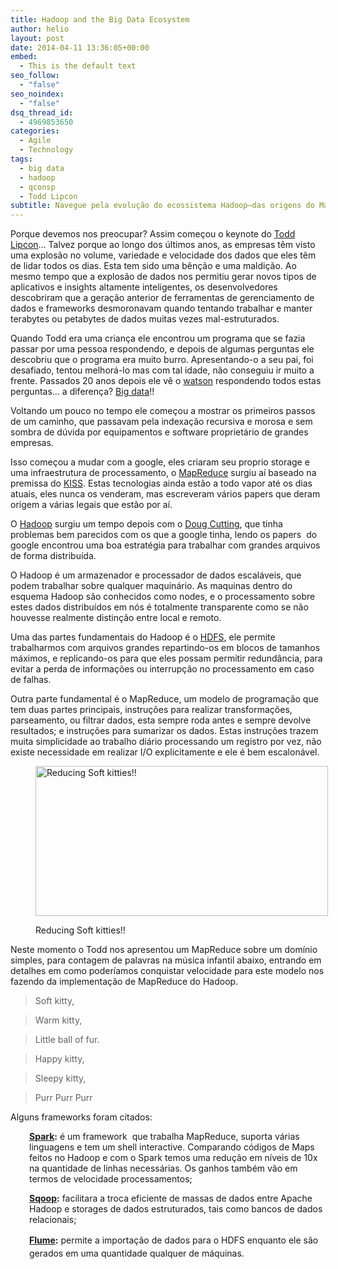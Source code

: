```yaml
---
title: Hadoop and the Big Data Ecosystem
author: helio
layout: post
date: 2014-04-11 13:36:05+00:00
embed:
  - This is the default text
seo_follow:
  - "false"
seo_noindex:
  - "false"
dsq_thread_id:
  - 4969853650
categories:
  - Agile
  - Technology
tags:
  - big data
  - hadoop
  - qconsp
  - Todd Lipcon
subtitle: Navegue pela evolução do ecossistema Hadoop—das origens do MapReduce do Google aos frameworks modernos como Spark, Sqoop e Flume que lidam com terabytes de dados com princípios KISS
---
```


Porque devemos nos preocupar? Assim começou o keynote do <a title="Todd Lipcon" href="https://twitter.com/tlipcon" target="_blank">Todd Lipcon</a>&#8230; Talvez porque ao longo dos últimos anos, as empresas têm visto uma explosão no volume, variedade e velocidade dos dados que eles têm de lidar todos os dias. Esta tem sido uma bênção e uma maldição. Ao mesmo tempo que a explosão de dados nos permitiu gerar novos tipos de aplicativos e insights altamente inteligentes, os desenvolvedores descobriram que a geração anterior de ferramentas de gerenciamento de dados e frameworks desmoronavam quando tentando trabalhar e manter terabytes ou petabytes de dados muitas vezes mal-estruturados.

Quando Todd era uma criança ele encontrou um programa que se fazia passar por uma pessoa respondendo, e depois de algumas perguntas ele descobriu que o programa era muito burro. Apresentando-o a seu pai, foi desafiado, tentou melhorá-lo mas com tal idade, não conseguiu ir muito a frente. Passados 20 anos depois ele vê o <a title="Watson" href="http://en.wikipedia.org/wiki/Watson_(computer)" target="_blank">watson</a> respondendo todos estas perguntas&#8230; a diferença? <a title="Big Data" href="http://en.wikipedia.org/wiki/Big_data" target="_blank">Big data</a>!!

Voltando um pouco no tempo ele começou a mostrar os primeiros passos de um caminho, que passavam pela indexação recursiva e morosa e sem sombra de dúvida por equipamentos e software proprietário de grandes empresas.

Isso começou a mudar com a google, eles criaram seu proprio storage e uma infraestrutura de processamento, o <a title="MapReduce" href="http://en.wikipedia.org/wiki/MapReduce" target="_blank">MapReduce</a> surgiu aí baseado na premissa do <a title="Keep it simple stupid" href="http://en.wikipedia.org/wiki/KISS_principle" target="_blank">KISS</a>. Estas tecnologias ainda estão a todo vapor até os dias atuais, eles nunca os venderam, mas escreveram vários papers que deram origem a várias legais que estão por aí.

O <a title="Hadoop" href="http://hadoop.apache.org/" target="_blank">Hadoop</a> surgiu um tempo depois com o <a title="Doug Cutting" href="https://twitter.com/cutting" target="_blank">Doug Cutting</a>, que tinha problemas bem parecidos com os que a google tinha, lendo os papers  do google encontrou uma boa estratégia para trabalhar com grandes arquivos de forma distribuída.

O Hadoop é um armazenador e processador de dados escaláveis, que podem trabalhar sobre qualquer maquinário. As maquinas dentro do esquema Hadoop são conhecidos como nodes, e o processamento sobre estes dados distribuídos em nós é totalmente transparente como se não houvesse realmente distinção entre local e remoto.

Uma das partes fundamentais do Hadoop é o <a title="Hadoop Distributed File System" href="http://hadoop.apache.org/docs/r1.2.1/hdfs_design.html" target="_blank">HDFS</a>, ele permite trabalharmos com arquivos grandes repartindo-os em blocos de tamanhos máximos, e replicando-os para que eles possam permitir redundância, para evitar a perda de informações ou interrupção no processamento em caso de falhas.

Outra parte fundamental é o MapReduce, um modelo de programação que tem duas partes principais, instruções para realizar transformações, parseamento, ou filtrar dados, esta sempre roda antes e sempre devolve resultados; e instruções para sumarizar os dados. Estas instruções trazem muita simplicidade ao trabalho diário processando um registro por vez, não existe necessidade em realizar I/O explicitamente e ele é bem escalonável.<figure id="attachment_849" style="width: 468px" class="wp-caption aligncenter">

[<img class="size-full wp-image-849" alt="Reducing Soft kitties!!" src="/uploads/2014/04/mapreduce.jpg" width="468" height="240" srcset="/uploads/2014/04/mapreduce.jpg 468w, /uploads/2014/04/mapreduce-300x153.jpg 300w" sizes="(max-width: 468px) 100vw, 468px" />][1]<figcaption class="wp-caption-text">Reducing Soft kitties!!</figcaption></figure>

Neste momento o Todd nos apresentou um MapReduce sobre um domínio simples, para contagem de palavras na música infantil abaixo, entrando em detalhes em como poderíamos conquistar velocidade para este modelo nos fazendo da implementação de MapReduce do Hadoop.

> Soft kitty,

> Warm kitty,

> Little ball of fur.

> Happy kitty,

> Sleepy kitty,

> Purr Purr Purr

Alguns frameworks foram citados:

<p style="padding-left: 30px">
  <strong><a title="Apache Spark" href="http://spark.apache.org/" target="_blank">Spark</a>:</strong> é um framework  que trabalha MapReduce, suporta várias linguagens e tem um shell interactive. Comparando códigos de Maps feitos no Hadoop e com o Spark temos uma redução em níveis de 10x na quantidade de linhas necessárias. Os ganhos também vão em termos de velocidade processamentos;
</p>

<p style="padding-left: 30px">
  <strong><a title="Apache Sqoop" href="http://sqoop.apache.org/" target="_blank">Sqoop</a>:</strong> facilitara a troca eficiente de massas de dados entre Apache Hadoop e storages de dados estruturados, tais como bancos de dados relacionais;
</p>

<p style="padding-left: 30px">
  <span style="line-height: 1.5em"><strong><a title="Apache Flume" href="http://flume.apache.org/" target="_blank">Flume</a>:</strong> permite a importação de dados para o HDFS enquanto ele são gerados em uma quantidade qualquer de máquinas.</span>
</p>

[1]: /uploads/2014/04/mapreduce.jpg
